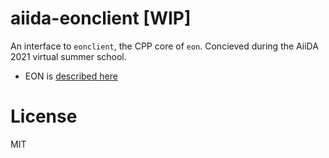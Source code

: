 # aiida-eonclient [WIP]
An interface to `eonclient`, the CPP core of `eon`. Concieved during the AiiDA 2021 virtual summer school.
- EON is [described here](http://theory.cm.utexas.edu/eon/)
# License
MIT
